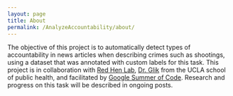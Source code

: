 ```yaml
---
layout: page
title: About
permalink: /AnalyzeAccountability/about/
---
```


  The objective of this project is to automatically detect types of 
  accountability in news articles when describing crimes such as shootings,
  using a dataset that was annotated with custom labels for this task. 
  This project is in collaboration with [Red Hen Lab](http://www.redhenlab.org/), [Dr. Glik](https://ph.ucla.edu/faculty/glik) from the UCLA school of public health, and facilitated by [Google Summer of Code](https://summerofcode.withgoogle.com/). Research and progress on this task will be described in ongoing posts.


[jekyll-organization]: https://github.com/jekyll
